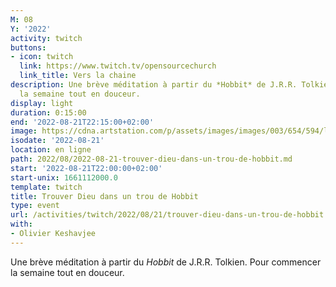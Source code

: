 ```yaml
---
M: 08
Y: '2022'
activity: twitch
buttons:
- icon: twitch
  link: https://www.twitch.tv/opensourcechurch
  link_title: Vers la chaine
description: Une brève méditation à partir du *Hobbit* de J.R.R. Tolkien. Pour commencer
  la semaine tout en douceur.
display: light
duration: 0:15:00
end: '2022-08-21T22:15:00+02:00'
image: https://cdna.artstation.com/p/assets/images/images/003/654/594/large/sam-robberechts-finalrender1.jpg
isodate: '2022-08-21'
location: en ligne
path: 2022/08/2022-08-21-trouver-dieu-dans-un-trou-de-hobbit.md
start: '2022-08-21T22:00:00+02:00'
start-unix: 1661112000.0
template: twitch
title: Trouver Dieu dans un trou de Hobbit
type: event
url: /activities/twitch/2022/08/21/trouver-dieu-dans-un-trou-de-hobbit
with:
- Olivier Keshavjee
---
```

Une brève méditation à partir du *Hobbit* de J.R.R. Tolkien. Pour commencer la semaine tout en douceur.
